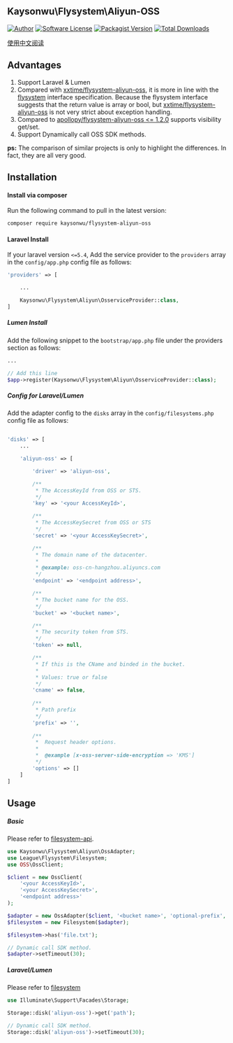 ## Kaysonwu\Flysystem\Aliyun-OSS
[![Author](http://img.shields.io/badge/author-@kaysonWu-blue.svg?style=flat-square)](https://github.com/kaysonwu)
[![Software License](https://img.shields.io/badge/license-MIT-brightgreen.svg?style=flat-square)](LICENSE)
[![Packagist Version](https://img.shields.io/packagist/v/kaysonwu/flysystem-aliyun-oss.svg?style=flat-square)](https://packagist.org/packages/kaysonwu/flysystem-aliyun-oss)
[![Total Downloads](https://img.shields.io/packagist/dt/kaysonwu/flysystem-aliyun-oss.svg?style=flat-square)](https://packagist.org/packages/kaysonwu/flysystem-aliyun-oss)

[使用中文阅读](https://github.com/kaysonwu/aliyun-oss/blob/master/README-CN.md)

## Advantages

1. Support Laravel & Lumen
2. Compared with [xxtime/flysystem-aliyun-oss](https://github.com/xxtime/flysystem-aliyun-oss), it is more in line with the [flysystem](https://flysystem.thephpleague.com/docs/architecture/) interface specification. Because the flysystem interface suggests that the return value is array or bool, but [xxtime/flysystem-aliyun-oss](https://github.com/xxtime/flysystem-aliyun-oss) is not very strict about exception handling.
3. Compared to [apollopy/flysystem-aliyun-oss <= 1.2.0](https://github.com/apollopy/flysystem-aliyun-oss) supports visibility get/set.
4. Support Dynamically call OSS SDK methods.

**ps:** The comparison of similar projects is only to highlight the differences. In fact, they are all very good.

## Installation

#### Install via composer

Run the following command to pull in the latest version:

```bash
composer require kaysonwu/flysystem-aliyun-oss
```

#### Laravel Install

If your laravel version `<=5.4`, Add the service provider to the `providers` array in the `config/app.php` config file as follows:

```php
'providers' => [

    ...

    Kaysonwu\Flysystem\Aliyun\OsserviceProvider::class,
]
```

##### Lumen Install

Add the following snippet to the `bootstrap/app.php` file under the providers section as follows:

```php
...

// Add this line
$app->register(Kaysonwu\Flysystem\Aliyun\OsserviceProvider::class);
```

##### Config for Laravel/Lumen

Add the adapter config to the `disks` array in the `config/filesystems.php` config file as follows:

```php

'disks' => [
    ...

    'aliyun-oss' => [

        'driver' => 'aliyun-oss',

        /**
         * The AccessKeyId from OSS or STS.
         */
        'key' => '<your AccessKeyId>',

        /**
         * The AccessKeySecret from OSS or STS
         */
        'secret' => '<your AccessKeySecret>',

        /**
         * The domain name of the datacenter.
         *
         * @example: oss-cn-hangzhou.aliyuncs.com
         */
        'endpoint' => '<endpoint address>',

        /**
         * The bucket name for the OSS.
         */
        'bucket' => '<bucket name>',

        /**
         * The security token from STS.
         */
        'token' => null,

        /**
         * If this is the CName and binded in the bucket.
         *
         * Values: true or false
         */
        'cname' => false,
        
        /**
         * Path prefix
         */
        'prefix' => '',
        
        /**
         *  Request header options.
         * 
         *  @example [x-oss-server-side-encryption => 'KMS']
         */
        'options' => []
    ]
]
```

## Usage

##### Basic

Please refer to [filesystem-api](https://flysystem.thephpleague.com/docs/usage/filesystem-api/).

```php
use Kaysonwu\Flysystem\Aliyun\OssAdapter;
use League\Flysystem\Filesystem;
use OSS\OssClient;

$client = new OssClient(
    '<your AccessKeyId>',
    '<your AccessKeySecret>',
    '<endpoint address>'
);

$adapter = new OssAdapter($client, '<bucket name>', 'optional-prefix', 'optional-options');
$filesystem = new Filesystem($adapter);

$filesystem->has('file.txt');

// Dynamic call SDK method.
$adapter->setTimeout(30);

```

##### Laravel/Lumen

Please refer to [filesystem](https://laravel.com/docs/6.x/filesystem)

```php
use Illuminate\Support\Facades\Storage;

Storage::disk('aliyun-oss')->get('path');

// Dynamic call SDK method.
Storage::disk('aliyun-oss')->setTimeout(30);
```
